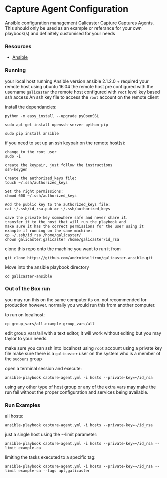 # Capture Agent Configuration #

Ansible configuration management Galicaster Capture Captures Agents.
This should only be used as an example or referance for your own playbook(s)
and definitely customised for your needs

### Resources ###
* [Ansible](http://docs.ansible.com)

### Running ###
your local host running Ansible version ansible 2.1.2.0 + required
your remote host using ubuntu 16.04
the remote host pre configured with the username `galicaster`
the remote host configured with `root` level key based ssh access
An ssh key file to access the `root` account on the remote client

install the dependancies:

`python -m easy_install --upgrade pyOpenSSL`

`sudo apt-get install openssh-server python-pip`

`sudo pip install ansible`

if you need to set up an ssh keypair on the remote host(s):
```
change to the root user
sudo -i

create the keypair, just follow the instructions
ssh-keygen

Create the authorized_keys file:
touch ~/.ssh/authorized_keys

Set the right permissions:
chmod 600 ~/.ssh/authorized_keys

Add the public key to the authorized_keys file:
cat ~/.ssh/id_rsa.pub >> ~/.ssh/authorized_keys

save the private key somewhere safe and never share it.
transfer it to the host that will run the playbook and 
make sure it has the correct permissions for the user using it
example if running on the same machine:
cp ~/.ssh/id_rsa /home/galicaster/
chown galicaster:galicaster /home/galicaster/id_rsa

```

clone this repo onto the machine you want to run it from

`git clone https://github.com/androidwiltron/galicaster-ansible.git`

Move into the ansible playbook directory

`cd galicaster-ansible`

### Out of the Box run ###
you may run this on the same computer its on. not recommended for production however.
normally you would run this from another computer.

to run on localhost:

`cp group_vars/all.example group_vars/all`

edit group_vars/all with a text editor, it will work without editing but you may taylor to your needs.

make sure you can ssh into localhost using `root` account using a private key file
make sure there is a `galicaster` user on the system who is a member of the `sudoers` group

open a terminal session and execute:

`ansible-playbook capture-agent.yml -i hosts --private-key=~/id_rsa`

using any other type of host group or any of the extra vars may make the run fail
without the proper configuration and services being available.


### Run Examples ###
all hosts:
```
ansible-playbook capture-agent.yml -i hosts --private-key=~/id_rsa

```

just a single host using the --limit parameter:
```
ansible-playbook capture-agent.yml -i hosts --private-key=~/id_rsa --limit example-ca

```
limiting the tasks executed to a specific tag:
```
ansible-playbook capture-agent.yml -i hosts --private-key=~/id_rsa --limit example-ca --tags apt,galicaster

```
